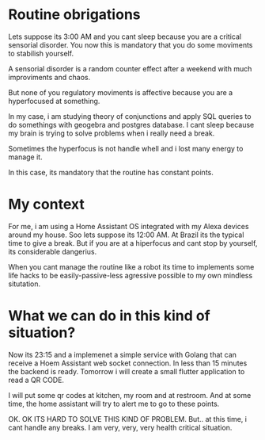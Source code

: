 # Routine obrigations

Lets suppose its 3:00 AM and you cant sleep because you are a critical sensorial disorder. You now this is mandatory that you do some moviments to stabilish yourself.

A sensorial disorder is a random counter effect after a weekend with much improviments and chaos.

But none of you regulatory moviments is affective because you are a hyperfocused at something.


In my case, i am studying theory of conjunctions and apply SQL queries to do somethings with geogebra and postgres database. I cant sleep because my brain is trying to solve problems when i really need a break.

Sometimes the hyperfocus is not handle whell and i lost many energy to manage it.

In this case, its mandatory that the routine has constant points.

# My context

For me, i am using a Home Assistant OS integrated with my Alexa devices around my house. Soo lets suppose its 12:00 AM. At Brazil its the typical time to give a break. But if you are at a hiperfocus  and cant stop by yourself, its considerable dangerius.

When you cant manage the routine like a robot its time to implements some life hacks to be easily-passive-less agressive possible to my own mindless situtation.

# What we can do in this kind of situation? 

Now its 23:15 and a implemenet a simple service with Golang that can receive a Hoem Assistant web socket connection. In less than 15 minutes the backend is ready. Tomorrow i will create a small flutter application to read a QR CODE.

I will put some qr codes at kitchen, my room and at restroom. And at some time, the home assistant will try to alert me to go to these points.

OK. OK ITS HARD TO SOLVE THIS KIND OF PROBLEM. But.. at this time, i cant handle any breaks. I am very, very, very health critical situation.
